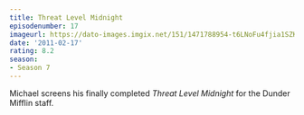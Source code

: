 ```yaml
---
title: Threat Level Midnight
episodenumber: 17
imageurl: https://dato-images.imgix.net/151/1471788954-t6LNoFu4fjia1SZKS3hxedv1ycT.jpg?ixlib=rb-1.1.0&ch=DPR%2CWidth&auto=compress%2Cformat
date: '2011-02-17'
rating: 8.2
season:
- Season 7
---
```


Michael screens his finally completed <em>Threat Level Midnight</em> for the Dunder Mifflin staff.